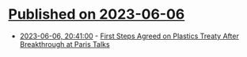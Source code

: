 # [Published on 2023-06-06](index.md)

* [2023-06-06, 20:41:00](https://news.slashdot.org/story/23/06/06/200246/first-steps-agreed-on-plastics-treaty-after-breakthrough-at-paris-talks?utm_source=rss1.0mainlinkanon&utm_medium=feed) - [First Steps Agreed on Plastics Treaty After Breakthrough at Paris Talks](https://news.slashdot.org/story/23/06/06/200246/first-steps-agreed-on-plastics-treaty-after-breakthrough-at-paris-talks?utm_source=rss1.0mainlinkanon&utm_medium=feed)
